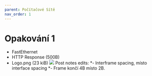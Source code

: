 ```yaml
---
parent: Počítačové Sítě
nav_order: 1
---
```


# Opakování 1
- FastEthernet
- HTTP Response (500B)
- Logo.png (23 kiB)
![](../Photos/pos-opakovani.png)
Post notes edits:
\*- Interframe spacing, místo interface spacing
\*- Frame končí 4B místo 2B.